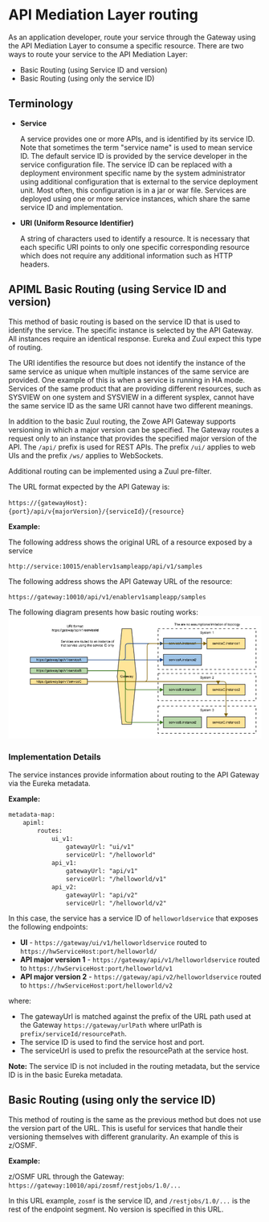 # API Mediation Layer routing

As an application developer, route your service through the Gateway using the API Mediation Layer to consume a specific resource.
There are two ways to route your service to the API Mediation Layer:

* Basic Routing (using Service ID and version)
* Basic Routing (using only the service ID)

## Terminology

* **Service**

  A service provides one or more APIs, and is identified by its service ID. Note that sometimes the term "service name" is used to mean service ID. 
  The default service ID is provided by the service developer in the service configuration file. 
  The service ID can be replaced with a deployment environment specific name by the system administrator using additional configuration     that is external to the service deployment unit. Most often, this configuration is in a jar or war file. 
  Services are deployed using one or more service instances, which share the same service ID and implementation.

* **URI (Uniform Resource Identifier)**

  A string of characters used to identify a resource. It is necessary that each specific URI points to only one specific corresponding resource which does not require any additional information such as HTTP headers.

## APIML Basic Routing (using Service ID and version)

This method of basic routing is based on the service ID that is used to identify the service. The specific instance is selected by the API Gateway. All instances require an identical response. Eureka and Zuul expect this type of routing.

The URI identifies the resource but does not identify the instance of the same service as unique when multiple instances of the same service are provided. One example of this is when a service is running in HA mode. 
Services of the same product that are providing different resources, such as SYSVIEW on one system and SYSVIEW in a different sysplex, cannot have the same service ID as the same URI cannot have two different meanings. 

In addition to the basic Zuul routing, the Zowe API Gateway supports versioning in which a major version can be specified. 
The Gateway routes a request only to an instance that provides the specified major version of the API. 
The `/api/` prefix is used for REST APIs. The prefix `/ui/` applies to web UIs and the prefix `/ws/` applies to WebSockets.

Additional routing can be implemented using a Zuul pre-filter.

The URL format expected by the API Gateway is:

`https://{gatewayHost}:{port}/api/v{majorVersion}/{serviceId}/{resource}`

**Example:**

The following address shows the original URL of a resource exposed by a service
```
http://service:10015/enablerv1sampleapp/api/v1/samples
```
The following address shows the API Gateway URL of the resource:
```
https://gateway:10010/api/v1/enablerv1sampleapp/samples
```

The following diagram presents how basic routing works:
<img src="../../images/api-mediation/Basic-Routing.png" alt="Zowe API Mediation basic routing"/> 


### Implementation Details

The service instances provide information about routing to the API Gateway via the Eureka metadata.

**Example:**

    metadata-map:
        apiml:
            routes:
                ui_v1:
                    gatewayUrl: "ui/v1"
                    serviceUrl: "/helloworld"
                api_v1:
                    gatewayUrl: "api/v1"
                    serviceUrl: "/helloworld/v1"
                api_v2:
                    gatewayUrl: "api/v2"
                    serviceUrl: "/helloworld/v2"

In this case, the service has a service ID of `helloworldservice` that exposes the following endpoints:

* **UI** - `https://gateway/ui/v1/helloworldservice` routed to `https://hwServiceHost:port/helloworld/`
* **API major version 1** - `https://gateway/api/v1/helloworldservice` routed to `https://hwServiceHost:port/helloworld/v1`
* **API major version 2** - `https://gateway/api/v2/helloworldservice` routed to `https://hwServiceHost:port/helloworld/v2`

where:

* The gatewayUrl is matched against the prefix of the URL path used at the Gateway `https://gateway/urlPath` where urlPath is `prefix/serviceId/resourcePath`. 
* The service ID is used to find the service host and port. 
* The serviceUrl is used to prefix the resourcePath at the service host.

**Note:** The service ID is not included in the routing metadata, but the service ID is in the basic Eureka metadata. 

## Basic Routing (using only the service ID)

This method of routing is the same as the previous method but does not use the version part of the URL. This is useful for services that handle their versioning themselves with different granularity.
An example of this is z/OSMF.

**Example:**

z/OSMF URL through the Gateway: `https://gateway:10010/api/zosmf/restjobs/1.0/...`

In this URL example, `zosmf` is the service ID, and `/restjobs/1.0/...` is the rest of the endpoint segment.
No version is specified in this URL.
